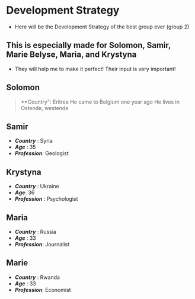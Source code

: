# Development Strategy 
* Here will be the Development Strategy of the best group ever (group 2)

## This is especially made for Solomon, Samir, Marie Belyse, Maria, and Krystyna
* They will help me to make it perfect! Their input is very important! 

## Solomon  
> **Country": Eritrea
> He came to Belgium one year ago
> He lives in Ostende, westende

## Samir

* _**Country**_ : Syria
* _**Age**_ : 35
* _**Profession**_: Geologist 

## Krystyna
* _**Country**_ : Ukraine
* _**Age**_: 36 
* _**Profession**_ : Psychologist 

## Maria
* _**Country**_ : Russia
* _**Age**_ : 33
* _**Profession**_: Journalist

## Marie
* _**Country**_ : Rwanda
* _**Age**_ : 33
* _**Profession**_: Economist

